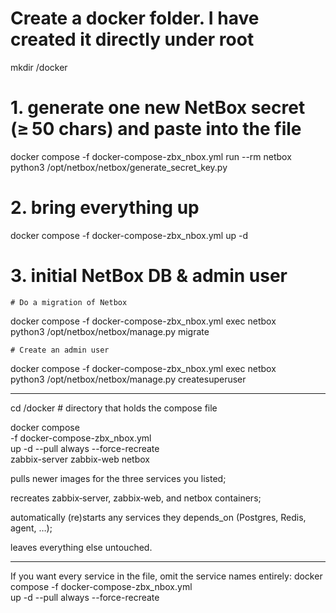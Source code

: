 # Create a docker folder. I have created it directly under root 
mkdir /docker

# 1. generate one new NetBox secret (≥ 50 chars) and paste into the file
docker compose -f docker-compose-zbx_nbox.yml run --rm netbox \
  python3 /opt/netbox/netbox/generate_secret_key.py

# 2. bring everything up
docker compose -f docker-compose-zbx_nbox.yml up -d

# 3. initial NetBox DB & admin user
    # Do a migration of Netbox
docker compose -f docker-compose-zbx_nbox.yml exec netbox \
  python3 /opt/netbox/netbox/manage.py migrate

    # Create an admin user
docker compose -f docker-compose-zbx_nbox.yml exec netbox \
  python3 /opt/netbox/netbox/manage.py createsuperuser


--------------------------------------------------------------------------------------


cd /docker               # directory that holds the compose file

docker compose \
  -f docker-compose-zbx_nbox.yml \
  up -d --pull always --force-recreate \
  zabbix-server zabbix-web netbox


pulls newer images for the three services you listed;

recreates zabbix‑server, zabbix‑web, and netbox containers;

automatically (re)starts any services they depends_on (Postgres, Redis, agent, …);

leaves everything else untouched.

--------------------------------------------------------------------------------------

If you want every service in the file, omit the service names entirely:
docker compose -f docker-compose-zbx_nbox.yml \
  up -d --pull always --force-recreate
